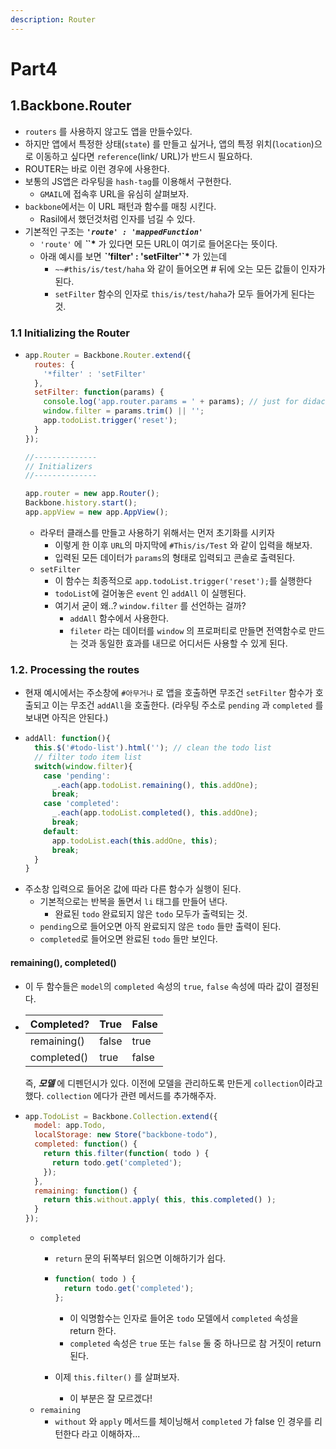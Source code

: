 ```yaml
---
description: Router
---
```


# Part4

## 1.Backbone.Router

* `routers` 를 사용하지 않고도 앱을 만들수있다.
* 하지만 앱에서 특정한 상태\(`state`\) 를 만들고 싶거나, 앱의 특정 위치\(`location`\)으로 이동하고 싶다면 `reference`\(link/ URL\)가 반드시 필요하다.
* ROUTER는 바로 이런 경우에 사용한다.
* 보통의 JS앱은 라우팅을 `hash-tag`를 이용해서 구현한다.
  * `GMAIL`에 접속후 URL을 유심히 살펴보자.
* `backbone`에서는 이 URL 패턴과 함수를 매칭 시킨다.
  * Rasil에서 했던것처럼 인자를 넘길 수 있다.
* 기본적인 구조는 _**`'route' : 'mappedFunction'`**_
  * `'route'` 에 _**\`**_**\`\*** 가 있다면 모든 URL이 여기로 들어온다는 뜻이다.
  * 아래 예시를 보면 _**\`'**_**filter' : 'setFilter'\`\*** 가 있는데
    * `~~#this/is/test/haha` 와 같이 들어오면 \# 뒤에 오는 모든 값들이 인자가 된다.
    * `setFilter` 함수의 인자로 `this/is/test/haha`가 모두 들어가게 된다는 것.

### 1.1 Initializing the Router

* ```javascript
  app.Router = Backbone.Router.extend({
    routes: {
      '*filter' : 'setFilter'
    },
    setFilter: function(params) {
      console.log('app.router.params = ' + params); // just for didactical purposes.
      window.filter = params.trim() || '';
      app.todoList.trigger('reset');
    }
  });

  //--------------
  // Initializers
  //--------------

  app.router = new app.Router();
  Backbone.history.start();
  app.appView = new app.AppView();
  ```

  * 라우터 클래스를 만들고 사용하기 위해서는 먼저 초기화를 시키자
    * 이렇게 한 이후 `URL`의 마지막에 `#This/is/Test` 와 같이 입력을 해보자.
    * 입력된 모든 데이터가 `params`의 형태로 입력되고 콘솔로 출력된다.
  * `setFilter`
    * 이 함수는 최종적으로 `app.todoList.trigger('reset');`를 실행한다
    * `todoList`에 걸어놓은 `event` 인 `addAll` 이 실행된다.
    * 여기서 굳이 왜..? `window.filter` 를 선언하는 걸까?
      * `addAll` 함수에서 사용한다.
      * `fileter` 라는 데이터를 `window` 의 프로퍼티로 만들면 전역함수로 만드는 것과 동일한 효과를 내므로 어디서든 사용할 수 있게 된다.

### 1.2. Processing the routes

* 현재 예시에서는 주소창에 `#아무거나` 로 앱을 호출하면 무조건 `setFilter` 함수가 호출되고 이는 무조건 `addAll`을 호출한다. \(라우팅 주소로 `pending` 과 `completed` 를 보내면 아직은 안된다.\)
* ```javascript
  addAll: function(){
    this.$('#todo-list').html(''); // clean the todo list
    // filter todo item list
    switch(window.filter){
      case 'pending':
        _.each(app.todoList.remaining(), this.addOne);
        break;
      case 'completed':
        _.each(app.todoList.completed(), this.addOne);
        break;
      default:
        app.todoList.each(this.addOne, this);
        break;
    }
  }
  ```
* 주소창 입력으로 들어온 값에 따라 다른 함수가 실행이 된다.
  * 기본적으로는 반복을 돌면서 `li` 태그를 만들어 낸다.
    * 완료된 `todo` 완료되지 않은 `todo` 모두가 출력되는 것.
  * `pending`으로 들어오면 아직 완료되지 않은 `todo` 들만 출력이 된다.
  * `completed`로 들어오면 완료된 `todo` 들만 보인다.

#### remaining\(\), completed\(\)

* 이 두 함수들은 `model`의 `completed` 속성의 `true`, `false` 속성에 따라 값이 결정된다.
* | Completed? | True | False |
  | :--- | :--- | :--- |
  | remaining\(\) | false | true |
  | completed\(\) | true | false |

  즉, _**모델**_ 에 디펜던시가 있다. 이전에 모델을 관리하도록 만든게 `collection`이라고 했다. `collection` 에다가 관련 메서드를 추가해주자.

* ```javascript
  app.TodoList = Backbone.Collection.extend({
    model: app.Todo,
    localStorage: new Store("backbone-todo"),
    completed: function() {
      return this.filter(function( todo ) {
        return todo.get('completed');
      });
    },
    remaining: function() {
      return this.without.apply( this, this.completed() );
    }
  });
  ```

  * `completed`
    * `return` 문의 뒤쪽부터 읽으면 이해하기가 쉽다.
    * ```javascript
      function( todo ) {
        return todo.get('completed');
      };
      ```

      * 이 익명함수는 인자로 들어온 `todo` 모델에서 `completed` 속성을 return 한다.
      * `completed` 속성은 `true` 또는 `false` 둘 중 하나므로 참 거짓이 return 된다.
    * 이제 `this.filter()` 를 살펴보자.
      * 이 부분은 잘 모르겠다!
  * `remaining`
    * `without` 와 `apply` 메서드를 체이닝해서 `completed` 가 false 인 경우를 리턴한다 라고 이해하자...


